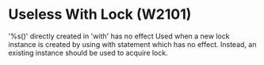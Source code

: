 # Useless With Lock (W2101)

'%s()' directly created in 'with' has no effect Used when a new lock
instance is created by using with statement which has no effect.
Instead, an existing instance should be used to acquire lock.

